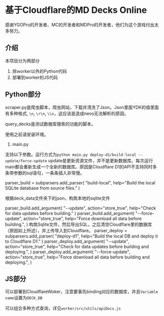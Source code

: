 # 基于Cloudflare的MD Decks Online

感谢YGOPro的开发者、MC的开发者和MDPro的开发者，他们为这个游戏付出太多努力。

## 介绍

本项目分为两部分

1. 除worker以外的Python代码
2. 部署到worker的JS代码

## Python部分

scraper.py是爬虫脚本，爬虫网站，下载并清洗了Json。Json里面YDK的值里面有多种格式, `\n`, `\r\n`, `\\n`，这应该是造成neos无法解析的原因。



query_decks是测试数据库搜索的功能的脚本。

使用之前请安装环境。

1. main.py 

支持以下参数。运行方式为`python main.py deploy-d1/build-local --update/force-update` update是更新资源文件，并不是更新数据库。每次运行main都会重新生成一个全新的数据库。原因是Cloudflare D1的API不支持同时多条带参数的sql语句，一条条插入非常慢。
       
parser_build = subparsers.add_parser(
    "build-local", help="Build the local SQLite database from source files."
)
    
根据deck_data文件夹下的json，构筑本地的sqlite文件
    
parser_build.add_argument(
    "--update", action="store_true", help="Check for data updates before building."
)
parser_build.add_argument(
    "--force-update",
    action="store_true",
    help="Force download all data before building.",
)
构筑Sqlite文件，然后导出SQL，之后清空Cloudflare里的数据库（原因如上所述），并上传导入到Cloudflare。
parser_deploy = subparsers.add_parser(
    "deploy-d1", help="Build the local DB and deploy it to Cloudflare D1."
)
parser_deploy.add_argument(
    "--update",
    action="store_true",
    help="Check for data updates before building and deploying.",
)
parser_deploy.add_argument(
    "--force-update",
    action="store_true",
    help="Force download all data before building and deploying.",
)

## JS部分

可以部署到CloudflareWoker，注意要事先binding对应的数据库，并且`Variable name`设置为`DECK_DB`

可以组合多种方式查询，详见`worker/src/utils/apiDocs.js`
